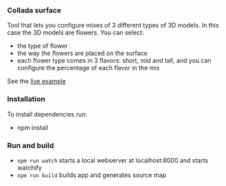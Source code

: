 ### Collada surface

Tool that lets you configure mixes of 3 different types of 3D models. In this case the 3D models are flowers. You can select:

 - the type of flower
 - the way the flowers are placed on the surface
 - each flower type comes in 3 flavors: short, mid and tall, and you can configure the percentage of each flavor in the mix

See the [live example](https://tweedegolf.github.io/collada-surface/)


### Installation

To install dependencies run:

  - npm install

### Run and build

 - `npm run watch` starts a local webserver at localhost:8000 and starts watchify
 - `npm run build` builds app and generates source map
